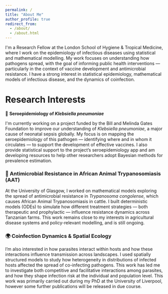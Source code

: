 ```yaml
---
permalink: /
title: "About Me"
author_profile: true
redirect_from: 
  - /about/
  - /about.html
---
```


I'm a Research Fellow at the London School of Hygiene & Tropical Medicine, where I work on the epidemiology of infectious diseases using statistical and mathematical modelling. My work focuses on understanding how pathogens spread, with the goal of informing public health interventions — particularly in the context of vaccine development and antimicrobial resistance. I have a strong interest in statistical epidemiology, mathematical models of infectious disease, and the dynamics of coinfection.

# Research Interests

🧫 **Seroepidemiology of *Klebsiella pneumoniae***

I'm currently working on a project funded by the Bill and Melinda Gates Foundation to improve our understanding of *Klebsiella pneumoniae*, a major cause of neonatal sepsis globally. My focus is on mapping the seroepidemiology of this pathogen — identifying where and in whom it circulates — to support the development of effective vaccines. I also provide statistical support to the project’s seroepidemiology app and am developing resources to help other researchers adopt Bayesian methods for prevalence estimation.

### 🐄 Antimicrobial Resistance in African Animal Trypanosomiasis (AAT)

At the University of Glasgow, I worked on mathematical models exploring the spread of antimicrobial resistance in *Trypanosoma congolense*, which causes African Animal Trypanosomiasis in cattle. I built deterministic models (ODEs) to simulate how different treatment strategies — both therapeutic and prophylactic — influence resistance dynamics across Tanzanian farms. This work remains close to my interests in agricultural disease systems and policy-relevant modelling, and is still ongoing.

### 🌍 Coinfection Dynamics & Spatial Ecology

I’m also interested in how parasites interact within hosts and how these interactions influence transmission across landscapes. I used spatially structured models to study how heterogeneity in distributions of infected hosts affected the spread of co-infecting pathogens. This work has led me to investigate both competitive and facilitative interactions among parasites, and how they shape infection risk at the individual and population level. This work was primarily carried out during my PhD at the University of Liverpool, however some further publications will be released in due course.


